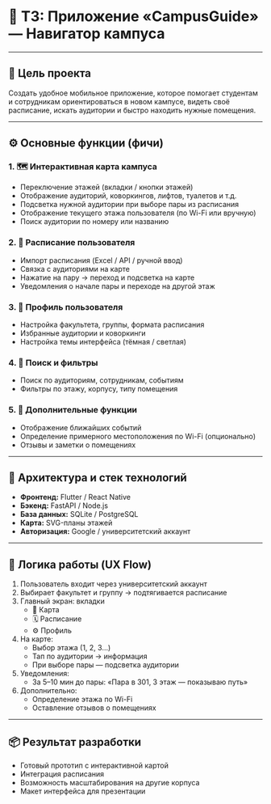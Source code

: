 # 🧭 ТЗ: Приложение «CampusGuide» — Навигатор кампуса

---

## 🎯 Цель проекта
Создать удобное мобильное приложение, которое помогает студентам и сотрудникам ориентироваться в новом кампусе, видеть своё расписание, искать аудитории и быстро находить нужные помещения.

---

## ⚙️ Основные функции (фичи)

### 1. 🗺️ Интерактивная карта кампуса
- Переключение этажей (вкладки / кнопки этажей)  
- Отображение аудиторий, коворкингов, лифтов, туалетов и т.д.  
- Подсветка нужной аудитории при выборе пары из расписания  
- Отображение текущего этажа пользователя (по Wi-Fi или вручную)  
- Поиск аудитории по номеру или названию  

### 2. 📅 Расписание пользователя
- Импорт расписания (Excel / API / ручной ввод)  
- Связка с аудиториями на карте  
- Нажатие на пару → переход и подсветка на карте  
- Уведомления о начале пары и переходе на другой этаж  

### 3. 👤 Профиль пользователя
- Настройка факультета, группы, формата расписания  
- Избранные аудитории и коворкинги  
- Настройка темы интерфейса (тёмная / светлая)  

### 4. 🔎 Поиск и фильтры
- Поиск по аудиториям, сотрудникам, событиям  
- Фильтры по этажу, корпусу, типу помещения  

### 5. 🏫 Дополнительные функции
- Отображение ближайших событий  
- Определение примерного местоположения по Wi-Fi (опционально)  
- Отзывы и заметки о помещениях  

---

## 🧩 Архитектура и стек технологий
- **Фронтенд:** Flutter / React Native  
- **Бэкенд:** FastAPI / Node.js  
- **База данных:** SQLite / PostgreSQL  
- **Карта:** SVG-планы этажей  
- **Авторизация:** Google / университетский аккаунт  

---

## 🚀 Логика работы (UX Flow)
1. Пользователь входит через университетский аккаунт  
2. Выбирает факультет и группу → подтягивается расписание  
3. Главный экран: вкладки  
   - 📍 Карта  
   - 🗓 Расписание  
   - ⚙️ Профиль  
4. На карте:
   - Выбор этажа (1, 2, 3…)  
   - Тап по аудитории → информация  
   - При выборе пары — подсветка аудитории  
5. Уведомления:
   - За 5–10 мин до пары: «Пара в 301, 3 этаж — показываю путь»  
6. Дополнительно:
   - Определение этажа по Wi-Fi  
   - Оставление отзывов о помещениях  

---

## 📦 Результат разработки
- Готовый прототип с интерактивной картой  
- Интеграция расписания  
- Возможность масштабирования на другие корпуса  
- Макет интерфейса для презентации